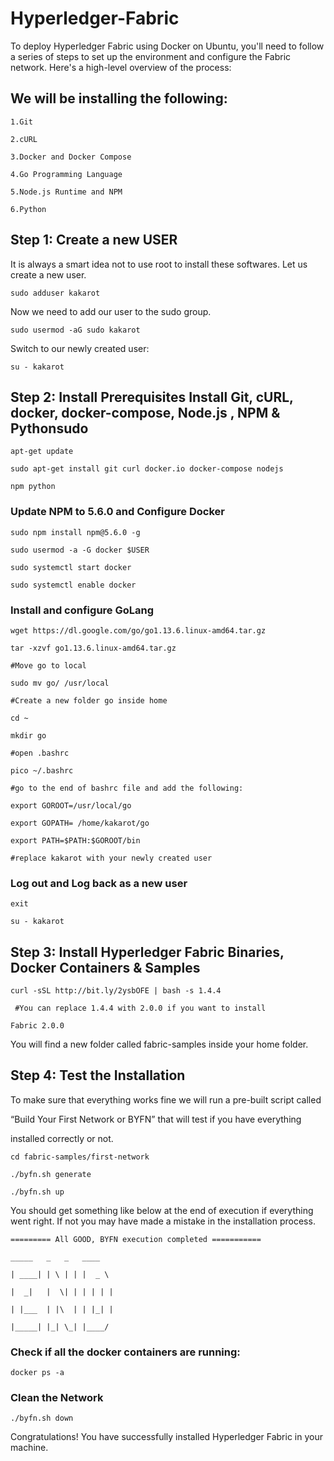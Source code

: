 # Hyperledger-Fabric

To deploy Hyperledger Fabric using Docker on Ubuntu, you'll need to follow a series of steps to set up the environment and configure the Fabric network. Here's a high-level overview of the process:

## We will be installing the following:

    1.Git

    2.cURL

    3.Docker and Docker Compose

    4.Go Programming Language

    5.Node.js Runtime and NPM

    6.Python

## Step 1: Create a new USER

It is always a smart idea not to use root to install these softwares. Let us create a new user.

    sudo adduser kakarot

Now we need to add our user to the sudo group.

    sudo usermod -aG sudo kakarot

Switch to our newly created user:

    su - kakarot

## Step 2: Install Prerequisites Install Git, cURL, docker, docker-compose, Node.js , NPM & Pythonsudo 

   

    apt-get update 

    sudo apt-get install git curl docker.io docker-compose nodejs 

    npm python

### Update NPM to 5.6.0 and Configure Docker

    sudo npm install npm@5.6.0 -g 

    sudo usermod -a -G docker $USER 

    sudo systemctl start docker 

    sudo systemctl enable docker

### Install and configure GoLang

    wget https://dl.google.com/go/go1.13.6.linux-amd64.tar.gz 

    tar -xzvf go1.13.6.linux-amd64.tar.gz 

    #Move go to local 

    sudo mv go/ /usr/local

    #Create a new folder go inside home

    cd ~

    mkdir go

    #open .bashrc

    pico ~/.bashrc

    #go to the end of bashrc file and add the following:

    export GOROOT=/usr/local/go 

    export GOPATH= /home/kakarot/go 

    export PATH=$PATH:$GOROOT/bin 

    #replace kakarot with your newly created user

### Log out and Log back as a new user

    exit 

    su - kakarot

## Step 3: Install Hyperledger Fabric Binaries, Docker Containers & Samples

    curl -sSL http://bit.ly/2ysbOFE | bash -s 1.4.4

     #You can replace 1.4.4 with 2.0.0 if you want to install 

    Fabric 2.0.0

You will find a new folder called fabric-samples inside your home folder.

## Step 4: Test the Installation

To make sure that everything works fine we will run a pre-built script called 

“Build Your First Network or BYFN” that will test if you have everything 

installed correctly or not.

    cd fabric-samples/first-network

    ./byfn.sh generate

    ./byfn.sh up

You should get something like below at the end of execution if everything went right. If not you may have made a mistake in the installation process.

    ========= All GOOD, BYFN execution completed ===========

    _____   _   _   ____    

    | ____| | \ | | |  _ \

    |  _|   |  \| | | | | |

    | |___  | |\  | | |_| |

    |_____| |_| \_| |____/

### Check if all the docker containers are running:

    

    docker ps -a

### Clean the Network

    ./byfn.sh down

    

Congratulations! You have successfully installed Hyperledger Fabric in your machine.

